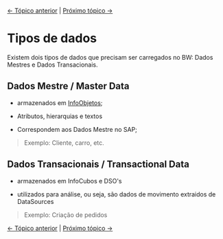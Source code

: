 [<- Tópico anterior](./intro.md) | 
[Próximo tópico ->](./charge-flow.md)

# Tipos de dados 

Existem dois tipos de dados que precisam ser carregados no BW: Dados Mestres e Dados Transacionais.

## Dados Mestre / Master Data

* armazenados em [InfoObjetos](./charge-flow.md);

* Atributos, hierarquias e textos

* Correspondem aos Dados Mestre no SAP;

> Exemplo: Cliente, carro, etc.

## Dados Transacionais / Transactional Data

* armazenados em InfoCubos e DSO's

* utilizados para análise, ou seja, são dados de movimento extraidos de DataSources

> Exemplo: Criação de pedidos

[<- Tópico anterior](./intro.md) | 
[Próximo tópico ->](./charge-flow.md)